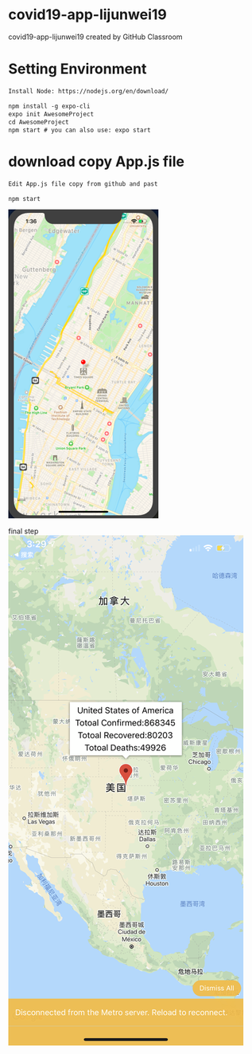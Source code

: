 # covid19-app-lijunwei19
covid19-app-lijunwei19 created by GitHub Classroom

# Setting Environment

 
```
Install Node: https://nodejs.org/en/download/
```

```
npm install -g expo-cli
expo init AwesomeProject
cd AwesomeProject
npm start # you can also use: expo start
```
# download copy App.js file
```
Edit App.js file copy from github and past
```

```
npm start
```



![](https://github.com/BUEC500C1/covid19-app-lijunwei19/blob/master/Images/Screen%20Shot%202020-04-18%20at%201.36.29%20PM.png)


final step
![](https://github.com/BUEC500C1/covid19-app-lijunwei19/blob/master/Images/IMG_3484.PNG)
